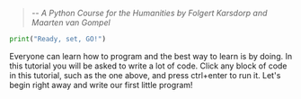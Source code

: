 >
>_-- A Python Course for the Humanities by Folgert Karsdorp and Maarten van Gompel_
>

```python
print("Ready, set, GO!")
```

Everyone can learn how to program and the best way to learn is by doing. In this tutorial you will be asked to write a lot of code. Click any block of code in this tutorial, such as the one above, and press ctrl+enter to run it. Let's begin right away and write our first little program!


